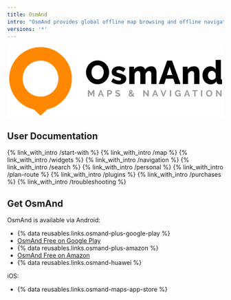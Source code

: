 ```yaml
---
title: OsmAnd
intro: "OsmAnd provides global offline map browsing and offline navigation with many special tools for Android and iOS."
versions: '*'
---
```


![LOGO OsmAnd](/assets/images/site/logo_osmand.png)

## User Documentation
{% link_with_intro /start-with %}
{% link_with_intro /map %}
{% link_with_intro /widgets %}
{% link_with_intro /navigation %}
{% link_with_intro /search %}
{% link_with_intro /personal %}
{% link_with_intro /plan-route %}
{% link_with_intro /plugins %}
{% link_with_intro /purchases %}
{% link_with_intro /troubleshooting %}


## Get OsmAnd
OsmAnd is available via
Android:
 - {% data reusables.links.osmand-plus-google-play %}
 - [OsmAnd Free on Google Play](https://play.google.com/store/apps/details?id=net.osmand)
 - {% data reusables.links.osmand-plus-amazon %}
 - [OsmAnd Free on Amazon](https://www.amazon.com/OsmAnd-Maps-Navigation/dp/B00D0SA8I8/)
 - {% data reusables.links.osmand-huawei %}

 iOS:
 - {% data reusables.links.osmand-maps-app-store %}



